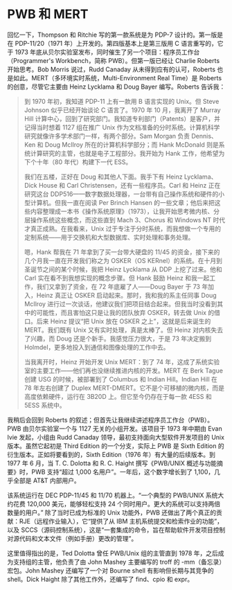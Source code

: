 # PWB 和 MERT

回忆一下，Thompson 和 Ritchie 写的第一款系统是为 PDP-7 设计的。第一版是在 PDP-11/20（1971 年）上开发的。第四版基本上是第三版用 C 语言重写的，它于 1973 年底从贝尔实验室发布，同时催生了另一个项目：程序员工作台（Programmer's Workbench，简称 PWB）。但第一版已经让 Charlie Roberts 开始思考。Bob Morris 说过，Rudd Canaday 从未得到应有的认可，Roberts 也是如此。MERT（多环境实时系统，Multi-Environment Real Time）是 Roberts 的创意，尽管它主要由 Heinz Lycklama 和 Doug Bayer 编写。Roberts 告诉我：

>到 1970 年初，我知道 PDP-11 上有一款用 B 语言实现的 Unix。但 Steve Johnson 似乎已经开始谈论 C 语言了。1970 年 10 月，我离开了 Murray Hill 计算中心，回到了研究部门。我知道专利部门（Patents）是客户，并记得当时想着 1127 组在推广 Unix 作为文档准备的分时系统。计算机科学研究就像许多学术部门一样，有两个部分。Sam Morgan 负责 Dennis、Ken 和 Doug McIlroy 所在的计算机科学部分；而 Hank McDonald 则是系统计算研究的主管，也就是电子工程部分。我开始为 Hank 工作，他希望为下个十年（80 年代）构建下一代 ESS。
>
>我们在五楼，正好在 Doug 和其他人下面。我手下有 Heinz Lycklama、Dick House 和 Carl Christensen，还有一些程序员。Carl 和 Heinz 正在研究这台 DDP516——数字数据处理器，一台带有自己操作系统和硬件的小型计算机。但我一直在阅读 Per Brinch Hansen 的一些文章；他后来把这些内容整理成一本书《操作系统原理》（1973），让我开始思考微内核、分层操作系统这些概念，而这些直到 Mach 3、Chorus 和 Windows NT 时代才真正成熟。在我看来，Unix 过于专注于分时系统，而我想做一个专用的定制系统——用于交换机和大型数据库、实时处理和事务处理。
>
>嗯，Hank 帮我在 71 年拿到了买一台带大硬盘的 11/45 的资金，接下来的几个月我一直在开发我们称之为 OSKER（OS KERnel）的系统。在十月到圣诞节之间的某个时候，我把 Heinz Lycklama 从 DDP 上挖了过来。他和 Carl 实在看不到我想实现的概念步骤。但 Hank 鼓励 Heinz 和我一起工作，我们又拿到了资金，在 72 年底雇了人——Doug Bayer 于 73 年加入，Heinz 真正让 OSKER 启动起来。那时，我和我的系主任同事 Doug McIlroy 进行过一次谈话，他建议我们把项目结合起来。但我当时没看到其中的可能性，而且害怕这只是让我的团队放弃 OSKER，转去做 Unix 的借口。后来 Heinz 提议“把 Unix 放在 OSKER 之上”，这就是后来诞生的 MERT。我们既有 Unix 又有实时处理，真是太棒了。但 Heinz 对内核失去了兴趣，而 Doug 还是个新手。我感觉压力很大，于是 73 年决定搬到 Holmdel，更多地投入到通信和图像处理的工作中去。
>
>当我离开时，Heinz 开始开发 Unix MERT：到了 74 年，这成了系统实验室的主要工作——他们再也没继续推进内核的开发。MERT 在 Berk Tague 创建 USG 的时候，被部署到了 Columbus 和 Indian Hill。Indian Hill 在 78 年左右创建了 Duplex MERT-DMERT。它不是个可移植的微内核，而是高度依赖硬件，运行在 3B20D 上。但它至今仍存在于每一款 4ESS 和 5ESS 系统中。

我稍后会回到 Roberts 的叙述；但首先让我继续讲述程序员工作台（PWB）。PWB 由贝尔实验室一个与 1127 无关的小组开发。该项目于 1973 年中期由 Evan Ivie 发起，小组由 Rudd Canaday 领导，最初支持面向大型软件开发项目的 Unix 版本。虽然它起初是 Third Edition 的一个分支，实际上 PWB 是 Sixth Edition 的衍生版本。正如将要看到的，Sixth Edition（1976 年）有大量的后续版本。到 1977 年 6 月，当 T. C. Dolotta 和 R. C. Haight 撰写《PWB/UNIX 概述与功能摘要》时，PWB 支持“超过 1,000 名用户”。一年后，这个数字增长到了 1,100，几乎全部是 AT\&T 内部用户。

该系统运行在 DEC PDP-11/45 和 11/70 机器上。“一个典型的 PWB/UNIX 系统大约花费 120,000 美元，能够轻松支持 24 个同时用户。更大的系统可以支持两倍数量的用户。”
除了当时已成为标准的 Unix 功能外，PWB 还做出了两个真正的贡献：RJE（远程作业输入），它“提供了从 IBM 主机系统提交和检索作业的功能”，以及 SCCS（源码控制系统），这是“一套集成的命令，旨在帮助软件开发项目控制对源代码和文本文件（例如手册）更改的管理”。

这里值得指出的是，Ted Dolotta 曾任 PWB/Unix 组的主管直到 1978 年，之后成为支持组的主管，他负责了由 John Mashey 主要编写的 troff 的 -mm（备忘录）宏包。John Mashey 还编写了一个对 Bourne shell 有影响但长期与其竞争的 shell。Dick Haight 除了其他工作外，还编写了 find、cpio 和 expr。


